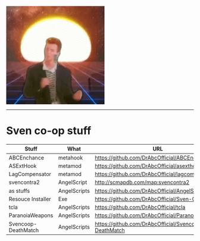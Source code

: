 <a href="https://www.youtube.com/watch?v=dQw4w9WgXcQ&t=4s/">
  <img align="center" src="https://github.com/DrAbcOfficial/DrAbcOfficial/blob/94a89ff47b625a968ff6d90a373f05cd4f8aa7da/R.gif"/>
</a>

---

# Sven co-op stuff

|Stuff|What|URL|
|--|--|--|
|ABCEnchance|metahook|https://github.com/DrAbcOfficial/ABCEnchance|
|ASExtHook|metamod|https://github.com/DrAbcOfficial/asexthook|
|LagCompensator|metamod|https://github.com/DrAbcOfficial/lagcompensator|
|svencontra2|AngelScript|http://scmapdb.com/map:svencontra2|
|as stuffs|AngelScripts |https://github.com/DrAbcOfficial/AngelScripts|
|Resouce Installer|Exe|https://github.com/DrAbcOfficial/Sven-Charactor
|tcla|AngelScripts|https://github.com/DrAbcOfficial/tcla|
|ParanoiaWeapons|AngelScripts|https://github.com/DrAbcOfficial/ParanoiaWeapons|
|Svencoop-DeathMatch|AngelScripts|https://github.com/DrAbcOfficial/Svencoop-DeathMatch|

